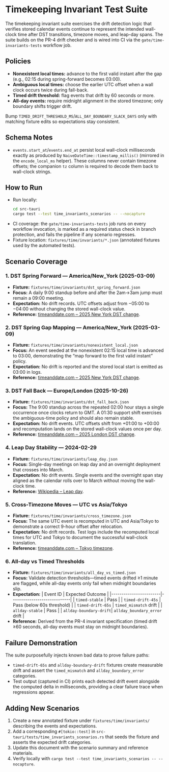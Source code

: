 # Timekeeping Invariant Test Suite

The timekeeping invariant suite exercises the drift detection logic that verifies
stored calendar events continue to represent the intended wall-clock time after
DST transitions, timezone moves, and leap-day spans. The suite builds on the
PR-4 drift checker and is wired into CI via the `gate/time-invariants-tests`
workflow job.

## Policies

- **Nonexistent local times:** advance to the first valid instant after the gap
  (e.g., 02:15 during spring-forward becomes 03:00).
- **Ambiguous local times:** choose the earlier UTC offset when a wall clock
  occurs twice during fall-back.
- **Timed drift threshold:** flag events that drift by 60 seconds or more.
- **All-day events:** require midnight alignment in the stored timezone; only
  boundary shifts trigger drift.

Bump `TIMED_DRIFT_THRESHOLD_MS`/`ALL_DAY_BOUNDARY_SLACK_DAYS` only with matching
fixture edits so expectations stay consistent.

## Schema Notes

- `events.start_at`/`events.end_at` persist local wall-clock milliseconds
  exactly as produced by `NaiveDateTime::timestamp_millis()` (mirrored in the
  `encode_local_ms` helper). These columns never contain timezone offsets; the
  companion `tz` column is required to decode them back to wall-clock strings.

## How to Run

- Run locally:
  ```bash
  cd src-tauri
  cargo test --test time_invariants_scenarios -- --nocapture
  ```
- CI coverage: the `gate/time-invariants-tests` job runs on every workflow
  invocation, is marked as a required status check in branch protection, and
  fails the pipeline if any scenario regresses.
- Fixture location: `fixtures/time/invariants/*.json` (annotated fixtures used
  by the automated tests).

## Scenario Coverage

### 1. DST Spring Forward — America/New_York (2025-03-09)
- **Fixture:** `fixtures/time/invariants/dst_spring_forward.json`
- **Focus:** A daily 9:00 standup before and after the 2am→3am jump must remain
  a 09:00 meeting.
- **Expectation:** No drift records. UTC offsets adjust from −05:00 to −04:00
  without changing the stored wall-clock value.
- **Reference:** [timeanddate.com – 2025 New York DST change](https://www.timeanddate.com/time/change/usa/new-york?year=2025).

### 2. DST Spring Gap Mapping — America/New_York (2025-03-09)
- **Fixture:** `fixtures/time/invariants/nonexistent_local.json`
- **Focus:** An event seeded at the nonexistent 02:15 local time is advanced to
  03:00, demonstrating the “map forward to the first valid instant” policy.
- **Expectation:** No drift is reported and the stored local start is emitted
  as 03:00 in logs.
- **Reference:** [timeanddate.com – 2025 New York DST change](https://www.timeanddate.com/time/change/usa/new-york?year=2025).

### 3. DST Fall Back — Europe/London (2025-10-26)
- **Fixture:** `fixtures/time/invariants/dst_fall_back.json`
- **Focus:** The 9:00 standup across the repeated 02:00 hour stays a single
  occurrence once clocks return to GMT. A 01:30 support shift exercises the
  ambiguous-time policy and should also remain stable.
- **Expectation:** No drift events. UTC offsets shift from +01:00 to +00:00 and
  recomputation lands on the stored wall-clock values once per day.
- **Reference:** [timeanddate.com – 2025 London DST change](https://www.timeanddate.com/time/change/uk/london?year=2025).

### 4. Leap Day Stability — 2024-02-29
- **Fixture:** `fixtures/time/invariants/leap_day.json`
- **Focus:** Single-day meetings on leap day and an overnight deployment that
  crosses into March.
- **Expectation:** No drift events. Single events and the overnight span stay
  aligned as the calendar rolls over to March without moving the wall-clock
  time.
- **Reference:** [Wikipedia – Leap day](https://en.wikipedia.org/wiki/Leap_year#Leap_day).

### 5. Cross-Timezone Moves — UTC vs Asia/Tokyo
- **Fixture:** `fixtures/time/invariants/cross_timezone.json`
- **Focus:** The same UTC event is recomputed in UTC and Asia/Tokyo to
  demonstrate a correct 9-hour offset after relocation.
- **Expectation:** No drift records. Test logs include the recomputed local
  times for UTC and Tokyo to document the successful wall-clock translation.
- **Reference:** [timeanddate.com – Tokyo timezone](https://www.timeanddate.com/time/zone/japan/tokyo).

### 6. All-day vs Timed Thresholds
- **Fixture:** `fixtures/time/invariants/all_day_vs_timed.json`
- **Focus:** Validate detection thresholds—timed events drifted ≥1 minute are
  flagged, while all-day events only fail when midnight boundaries slip.
- **Expectation:**
  | Event ID               | Expected Outcome            |
  |------------------------|-----------------------------|
  | `timed-stable`         | Pass                         |
  | `timed-drift-45s`      | Pass (below 60s threshold)   |
  | `timed-drift-65s`      | `timed_mismatch` drift       |
  | `allday-stable`        | Pass                         |
  | `allday-boundary-drift`| `allday_boundary_error` drift |
- **Reference:** Derived from the PR-4 invariant specification (timed drift
  ≥60 seconds, all-day events must stay on midnight boundaries).

## Failure Demonstration

The suite purposefully injects known bad data to prove failure paths:
- `timed-drift-65s` and `allday-boundary-drift` fixtures create measurable drift
  and assert the `timed_mismatch` and `allday_boundary_error` categories.
- Test output (captured in CI) prints each detected drift event alongside the
  computed delta in milliseconds, providing a clear failure trace when
  regressions appear.

## Adding New Scenarios

1. Create a new annotated fixture under `fixtures/time/invariants/` describing
   the events and expectations.
2. Add a corresponding `#[tokio::test]` in
   `src-tauri/tests/time_invariants_scenarios.rs` that seeds the fixture and
   asserts the expected drift categories.
3. Update this document with the scenario summary and reference materials.
4. Verify locally with `cargo test --test time_invariants_scenarios -- --nocapture`.


